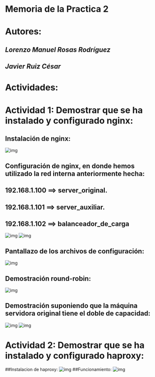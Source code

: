 # Memoria de la Practica 2 

#    #

# Autores: 

## *Lorenzo Manuel Rosas Rodríguez*
## *Javier Ruiz César*

# Actividades:

# Actividad 1: Demostrar que se ha instalado y configurado nginx:
## Instalación de nginx:
![img](https://github.com/lorenmanu/swap1415/blob/master/practica3/ejercicio1_1.png)
## Configuración de nginx, en donde hemos utilizado la red interna anteriormente hecha:
## 192.168.1.100 ==> server_original.
## 192.168.1.101 ==> server_auxiliar.
## 192.168.1.102 ==> balanceador_de_carga
![img](https://github.com/lorenmanu/swap1415/blob/master/practica3/ejercicio1_2.png)
![img](https://github.com/lorenmanu/swap1415/blob/master/practica3/ejercicio1_3.png)
## Pantallazo de los archivos de configuración:
![img](https://github.com/lorenmanu/swap1415/blob/master/practica3/ejercicio1_4.png)
## Demostración round-robin:
![img](https://github.com/lorenmanu/swap1415/blob/master/practica3/ejercicio1_5.png)
## Demostración suponiendo que la máquina servidora original tiene el doble de capacidad:
![img](https://github.com/lorenmanu/swap1415/blob/master/practica3/ejercicio1_6.png)
![img](https://github.com/lorenmanu/swap1415/blob/master/practica3/ejercicio1_7.png)

# Actividad 2: Demostrar que se ha instalado y configurado haproxy:
##Instalacion de haproxy:
![img](https://github.com/lorenmanu/swap1415/blob/master/practica3/ejercicio2_1.png)
##Funcionamiento:
![img](https://github.com/lorenmanu/swap1415/blob/master/practica3/ejercicio2_2.png)

